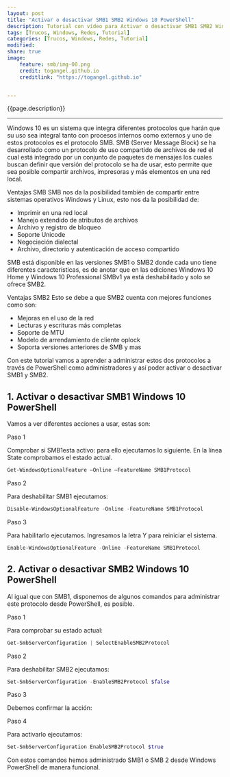 ```yaml
---
layout: post
title: "Activar o desactivar SMB1 SMB2 Windows 10 PowerShell"
description: Tutorial con vídeo para Activar o desactivar SMB1 SMB2 Windows 10 PowerShell. # (optional)
tags: [Trucos, Windows, Redes, Tutorial]
categories: [Trucos, Windows, Redes, Tutorial]
modified:
share: true
image:
    feature: smb/img-00.png
    credit: togangel.github.io
    creditlink: "https://togangel.github.io"


---
```


<style>
  img
  {
    display: block;
    float: none;
    margin-left: auto;
    margin-right: auto;
  }
</style>


{{page.description}}

<!--more-->
- - - -

Windows 10 es un sistema que integra diferentes protocolos que harán que su uso sea integral tanto con procesos internos como externos y uno de estos protocolos es el protocolo SMB. SMB (Server Message Block) se ha desarrollado como un protocolo de uso compartido de archivos de red el cual está integrado por un conjunto de paquetes de mensajes los cuales buscan definir que versión del protocolo se ha de usar, esto permite que sea posible compartir archivos, impresoras y más elementos en una red local.

Ventajas SMB
SMB nos da la posibilidad también de compartir entre sistemas operativos Windows y Linux, esto nos da la posibilidad de:

* Imprimir en una red local
* Manejo extendido de atributos de archivos
* Archivo y registro de bloqueo
* Soporte Unicode
* Negociación dialectal
* Archivo, directorio y autenticación de acceso compartido

SMB está disponible en las versiones SMB1 o SMB2 donde cada uno tiene diferentes características, es de anotar que en las ediciones Windows 10 Home y Windows 10 Professional SMBv1 ya está deshabilitado y solo se ofrece SMB2.

Ventajas SMB2
Esto se debe a que SMB2 cuenta con mejores funciones como son:

* Mejoras en el uso de la red
* Lecturas y escrituras más completas
* Soporte de MTU
* Modelo de arrendamiento de cliente oplock
* Soporta versiones anteriores de SMB y mas

Con este tutorial vamos a aprender a administrar estos dos protocolos a través de PowerShell como administradores y así poder activar o desactivar SMB1 y SMB2.

## **1.** Activar o desactivar SMB1 Windows 10 PowerShell

Vamos a ver diferentes acciones a usar, estas son:

Paso 1

Comprobar si SMB1esta activo: para ello ejecutamos lo siguiente. En la línea State comprobamos el estado actual.

```powershell
Get-WindowsOptionalFeature –Online –FeatureName SMB1Protocol
```

Paso 2

Para deshabilitar SMB1 ejecutamos:

```powershell
Disable-WindowsOptionalFeature -Online -FeatureName SMB1Protocol
```

Paso 3

Para habilitarlo ejecutamos. Ingresamos la letra Y para reiniciar el sistema.

```powershell
Enable-WindowsOptionalFeature -Online -FeatureName SMB1Protocol
```

## **2.** Activar o desactivar SMB2 Windows 10 PowerShell

Al igual que con SMB1, disponemos de algunos comandos para administrar este protocolo desde PowerShell, es posible.

Paso 1

Para comprobar su estado actual:

```powershell
Get-SmbServerConfiguration | SelectEnableSMB2Protocol
```

Paso 2

Para deshabilitar SMB2 ejecutamos:

```powershell
Set-SmbServerConfiguration -EnableSMB2Protocol $false
```

Paso 3

Debemos confirmar la acción:

Paso 4

Para activarlo ejecutamos:

```powershell
Set-SmbServerConfiguration EnableSMB2Protocol $true
```

Con estos comandos hemos administrado SMB1 o SMB 2 desde Windows PowerShell de manera funcional.